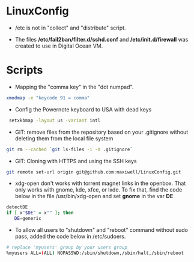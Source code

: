 LinuxConfig
===========

* /etc is not in "collect" and "distribute" script.


* The files **/etc/fail2ban/filter.d/sshd.conf** and **/etc/init.d/firewall** was created to use in Digital Ocean VM. 

Scripts 
===========


* Mapping the "comma key" in the "dot numpad".

```bash
xmodmap -e "keycode 91 = comma"
``` 

* Config the Powernote keyboard to USA with dead keys

```bash
 setxkbmap -layout us -variant intl
```

* GIT: remove files from the repository based on your .gitignore without deleting them from the local file system

```bash
git rm --cached `git ls-files -i -X .gitignore`
```

* GIT: Cloning with HTTPS and using the SSH keys

```bash
git remote set-url origin git@github.com:maxiwell/LinuxConfig.git
```

* xdg-open don't works with torrent magnet links in the openbox. That only works with gnome, kde, xfce, or lxde.
To fix that, find the code below in the file /usr/bin/xdg-open and set **gnome**  in the var **DE** 

```bash    
detectDE
if [ x"$DE" = x"" ]; then
   DE=generic
```

* To allow all users to "shutdown" and "reboot" command without sudo pass, added the code below in /etc/sudoers.

```bash
# replace 'myusers' group by your users group
%myusers ALL=(ALL) NOPASSWD:/sbin/shutdown,/sbin/halt,/sbin/reboot
```



